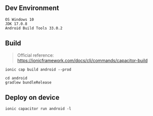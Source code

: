 ## Dev Environment

	OS Windows 10
	JDK 17.0.8
	Android Build Tools 33.0.2

## Build

> Official reference: https://ionicframework.com/docs/cli/commands/capacitor-build

```shell 
ionic cap build android --prod
```

```shell
cd android
gradlew bundleRelease
```

## Deploy on device

```shell
ionic capacitor run android -l
```